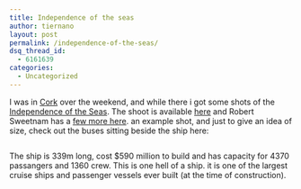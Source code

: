 ```yaml
---
title: Independence of the seas
author: tiernano
layout: post
permalink: /independence-of-the-seas/
dsq_thread_id:
  - 6161639
categories:
  - Uncategorized
---
```

I was in [Cork][1] over the weekend, and while there i got some shots of the [Independence of the Seas][2]. The shoot is available [here][3] and Robert Sweetnam has a [few more here][4]. an example shot, and just to give an idea of size, check out the buses sitting beside the ship here:

[<img class="aligncenter" src="http://tiernanotoole.smugmug.com/photos/289639025_QUf39-S.jpg" alt="" />][3]

The ship is 339m long, cost $590 million to build and has capacity for 4370 passangers and 1360 crew. This is one hell of a ship. it is one of the largest cruise ships and passenger vessels ever built (at the time of construction).

 [1]: http://en.wikipedia.org/wiki/Cork_(city)
 [2]: http://en.wikipedia.org/wiki/Independence_of_the_Seas
 [3]: http://tiernanotoole.smugmug.com/gallery/4861999_sTtuy
 [4]: http://blog.sweetnam.eu/2008/05/03/absolutely-enormous-the-independence-of-the-seas